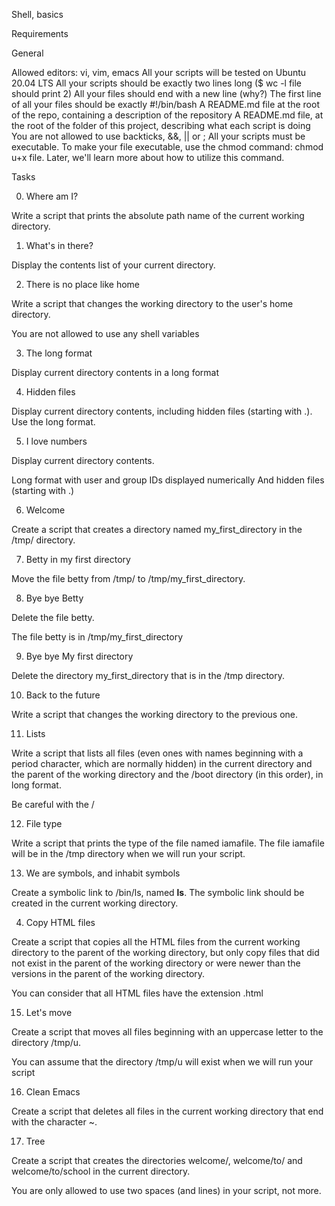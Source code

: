 Shell, basics

Requirements

General

Allowed editors: vi, vim, emacs
All your scripts will be tested on Ubuntu 20.04 LTS
All your scripts should be exactly two lines long ($ wc -l file should print 2)
All your files should end with a new line (why?)
The first line of all your files should be exactly #!/bin/bash
A README.md file at the root of the repo, containing a description of the repository
A README.md file, at the root of the folder of this project, describing what each script is doing
You are not allowed to use backticks, &&, || or ;
All your scripts must be executable. To make your file executable, use the chmod command: chmod u+x file. Later, we'll learn more about how to utilize this command.

Tasks

0. Where am I?

Write a script that prints the absolute path name of the current working directory.

1. What's in there?

Display the contents list of your current directory.

2. There is no place like home

Write a script that changes the working directory to the user's home directory.

You are not allowed to use any shell variables

3. The long format

Display current directory contents in a long format

4. Hidden files

Display current directory contents, including hidden files (starting with .). Use the long format.

5. I love numbers

Display current directory contents.

Long format
with user and group IDs displayed numerically
And hidden files (starting with .)

6. Welcome

Create a script that creates a directory named my_first_directory in the /tmp/ directory.

7. Betty in my first directory

Move the file betty from /tmp/ to /tmp/my_first_directory.

8. Bye bye Betty

Delete the file betty.

The file betty is in /tmp/my_first_directory

9. Bye bye My first directory

Delete the directory my_first_directory that is in the /tmp directory.

10. Back to the future

Write a script that changes the working directory to the previous one.

11. Lists

Write a script that lists all files (even ones with names beginning with a period character, which are normally hidden) in the current directory and the parent of the working directory and the /boot directory (in this order), in long format.

Be careful with the /

12. File type

Write a script that prints the type of the file named iamafile. The file iamafile will be in the /tmp directory when we will run your script.

13. We are symbols, and inhabit symbols

Create a symbolic link to /bin/ls, named __ls__. The symbolic link should be created in the current working directory.

4. Copy HTML files

Create a script that copies all the HTML files from the current working directory to the parent of the working directory, but only copy files that did not exist in the parent of the working directory or were newer than the versions in the parent of the working directory.

You can consider that all HTML files have the extension .html

15. Let's move

Create a script that moves all files beginning with an uppercase letter to the directory /tmp/u.

You can assume that the directory /tmp/u will exist when we will run your script

16. Clean Emacs

Create a script that deletes all files in the current working directory that end with the character ~.

17. Tree

Create a script that creates the directories welcome/, welcome/to/ and welcome/to/school in the current directory.

You are only allowed to use two spaces (and lines) in your script, not more.
